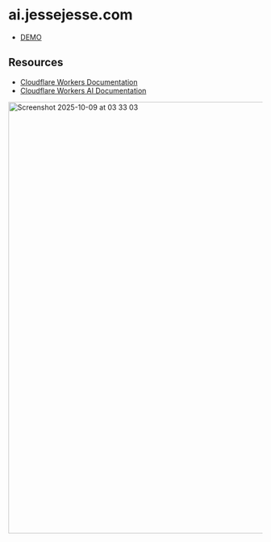 # ai.jessejesse.com
- <a href="https://ai.jessejesse.com">DEMO</a>

## Resources

- [Cloudflare Workers Documentation](https://developers.cloudflare.com/workers/)
- [Cloudflare Workers AI Documentation](https://developers.cloudflare.com/workers-ai/)


<img width="1512" height="856" alt="Screenshot 2025-10-09 at 03 33 03" src="https://github.com/user-attachments/assets/0b46f099-44bf-424a-9c30-56acc31eb42b" />


